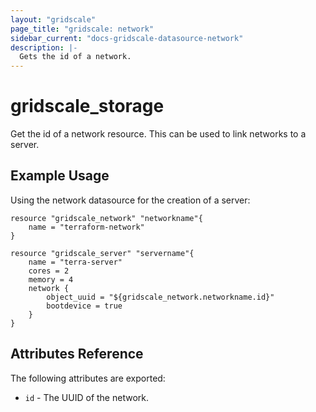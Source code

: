 ```yaml
---
layout: "gridscale"
page_title: "gridscale: network"
sidebar_current: "docs-gridscale-datasource-network"
description: |-
  Gets the id of a network.
---
```


# gridscale_storage

Get the id of a network resource. This can be used to link networks to a server.

## Example Usage

Using the network datasource for the creation of a server:

```hcl
resource "gridscale_network" "networkname"{
	name = "terraform-network"
}

resource "gridscale_server" "servername"{
	name = "terra-server"
	cores = 2
	memory = 4
	network {
		object_uuid = "${gridscale_network.networkname.id}"
		bootdevice = true
	}
}
```

## Attributes Reference

The following attributes are exported:

* `id` - The UUID of the network.